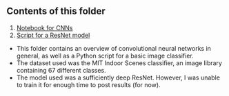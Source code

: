 ## Contents of this folder
1. [Notebook for CNNs](https://github.com/dj-dg/Analytics-Coords/blob/main/CNN/CNN%20Notebook.ipynb)
2. [Script for a ResNet model](https://github.com/dj-dg/Analytics-Coords/blob/main/CNN/MIT%20Indoor%20Classifier.py)

* This folder contains an overview of convolutional neural networks in general, as well as a Python script for a basic image classifier.<br>
* The dataset used was the MIT Indoor Scenes classifier, an image library containing 67 different classes.<br>
* The model used was a sufficiently deep ResNet. However, I was unable to train it for enough time to post results (for now).<br>
